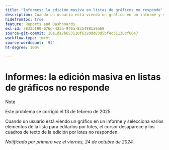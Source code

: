 ```yaml
---
title: 'Informes: la edición masiva en listas de gráficos no responde'
description: Cuando un usuario está viendo un gráfico en un informe y selecciona varios elementos de la lista para editarlos por lotes, el cursor desaparece y los cuadros de texto de la edición por lotes no responden.
hidefromtoc: true
feature: Reports and Dashboards
exl-id: 7833bf90-076d-423a-9f0a-8354881a9a69
source-git-commit: 18a1da2b653110f6320dd83d5bf4c31130cf6647
workflow-type: tm+mt
source-wordcount: '92'
ht-degree: 100%

---
```


# Informes: la edición masiva en listas de gráficos no responde

>[!NOTE]
>
>Este problema se corrigió el 13 de febrero de 2025.

Cuando un usuario está viendo un gráfico en un informe y selecciona varios elementos de la lista para editarlos por lotes, el cursor desaparece y los cuadros de texto de la edición por lotes no responden.

_Notificado por primera vez el viernes, 24 de octubre de 2024._
